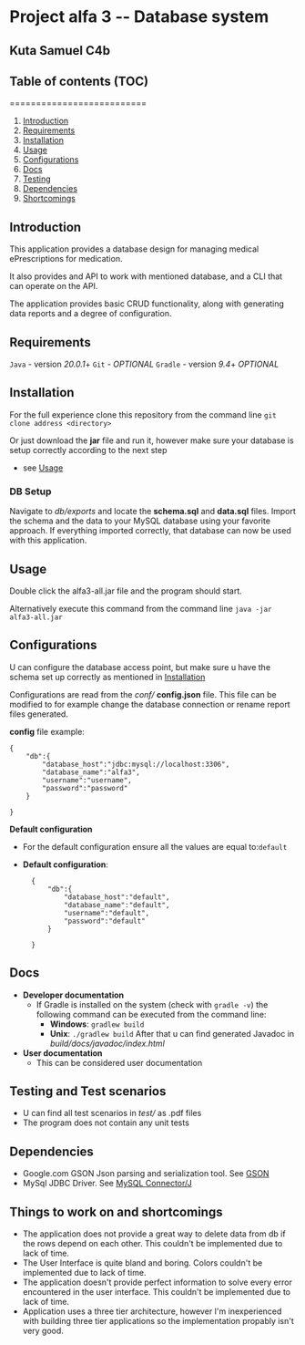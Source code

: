 
# Project alfa 3 -- Database system
## Kuta Samuel C4b 

## Table of contents (TOC)
==========================
1. [Introduction](##introduction)
2. [Requirements](##requirements)
3. [Installation](##installation)
4. [Usage](##usage)
5. [Configurations](##configurations)
6. [Docs](##docs)
7. [Testing](##testing-and-test-scenarios)
8. [Dependencies](##dependencies)
9. [Shortcomings](##things-to-work-on-and-shortcomings)

## Introduction
This application provides a database design for managing medical ePrescriptions
for medication.

It also provides and API to work with mentioned database, and a CLI that can
operate on the API.

The application provides basic CRUD functionality, along with generating data
reports and a degree of configuration.

## Requirements
`Java` - version *20.0.1*+
`Git` - *OPTIONAL*
`Gradle` - version *9.4*+ *OPTIONAL*

## Installation
For the full experience clone this repository from the command line
`git clone address <directory>`

Or just download the **jar** file and run it, however make sure your database
is setup correctly according to the next step
- see [Usage](##Usage)

### DB Setup
Navigate to *db/exports* and locate the **schema.sql** and **data.sql** files.
Import the schema and the data to your MySQL database using your favorite approach.
If everything imported correctly, that database can now be used with this application.

## Usage
Double click the alfa3-all.jar file and the program should start.

Alternatively execute this command from the command line
`java -jar alfa3-all.jar`

## Configurations
U can configure the database access point, but make sure u have the schema
set up correctly as mentioned in [Installation](##instalation)

Configurations are read from the *conf/* **config.json** file. 
This file can be modified to for example change the database connection or
rename report files generated.

**config** file example:


    {
        "db":{
            "database_host":"jdbc:mysql://localhost:3306",
            "database_name":"alfa3",
            "username":"username",
            "password":"password"
        }

    }

**Default configuration**
- For the default configuration ensure all the values are equal to:`default`
- **Default configuration**:

        {
            "db":{
                "database_host":"default",
                "database_name":"default",
                "username":"default",
                "password":"default"
            }

        }
    


## Docs
- **Developer documentation** 
    - If Gradle is installed on the system (check with `gradle -v`)
    the following command can be executed from the command line: 
        - **Windows**: `gradlew build`
        - **Unix**: `./gradlew build`
    After that u can find generated Javadoc in *build/docs/javadoc/index.html*
- **User documentation**
    - This can be considered user documentation

## Testing and Test scenarios
- U can find all test scenarios in *test/* as .pdf files 
- The program does not contain any unit tests



## Dependencies
- Google.com GSON Json parsing and serialization tool. See [GSON](https://github.com/google/gson) 
- MySql JDBC Driver. See [MySQL Connector/J](https://mvnrepository.com/artifact/com.mysql/mysql-connector-j)

## Things to work on and shortcomings
- The application does not provide a great way to delete data from db if the 
rows depend on each other. This couldn't be implemented due to lack of time.
- The User Interface is quite bland and boring. Colors couldn't be implemented
due to lack of time.
- The application doesn't provide perfect information to solve every error 
encountered in the user interface. This couldn't be implemented due to lack of time.
- Application uses a three tier architecture, however I'm inexperienced with
building three tier applications so the implementation propably isn't very good.

